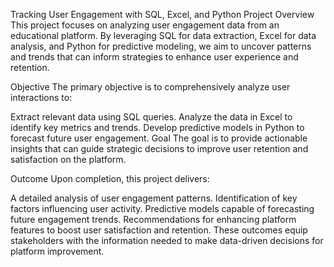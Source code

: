 Tracking User Engagement with SQL, Excel, and Python
Project Overview
This project focuses on analyzing user engagement data from an educational platform. By leveraging SQL for data extraction, Excel for data analysis, and Python for predictive modeling, we aim to uncover patterns and trends that can inform strategies to enhance user experience and retention.

Objective
The primary objective is to comprehensively analyze user interactions to:

Extract relevant data using SQL queries.
Analyze the data in Excel to identify key metrics and trends.
Develop predictive models in Python to forecast future user engagement.
Goal
The goal is to provide actionable insights that can guide strategic decisions to improve user retention and satisfaction on the platform.

Outcome
Upon completion, this project delivers:

A detailed analysis of user engagement patterns.
Identification of key factors influencing user activity.
Predictive models capable of forecasting future engagement trends.
Recommendations for enhancing platform features to boost user satisfaction and retention.
These outcomes equip stakeholders with the information needed to make data-driven decisions for platform improvement.
